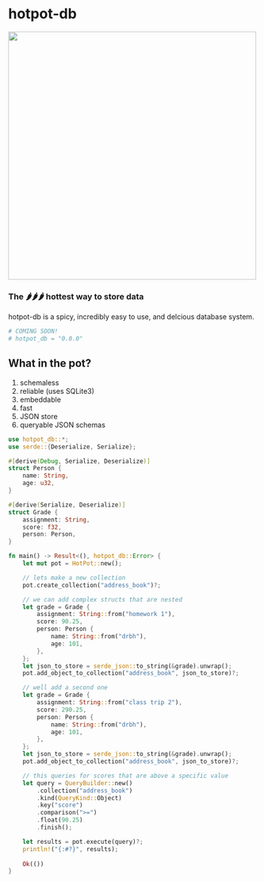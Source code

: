 # hotpot-db

<img width="500px" src="https://66.media.tumblr.com/dc1e0c3d4372dd7a763cb3abba5c07b4/tumblr_ogk0t7i51o1vj3zbeo1_500.gifv"/>

### The 🌶🌶🌶 hottest way to store data

hotpot-db is a spicy, incredibly easy to use, and delcious database system.

```bash
# COMING SOON!
# hotpot_db = "0.0.0"
```

## What in the pot?

1. schemaless
2. reliable (uses SQLite3)
3. embeddable
4. fast
5. JSON store
6. queryable JSON schemas 


```rust
use hotpot_db::*;
use serde::{Deserialize, Serialize};

#[derive(Debug, Serialize, Deserialize)]
struct Person {
    name: String,
    age: u32,
}

#[derive(Serialize, Deserialize)]
struct Grade {
    assignment: String,
    score: f32,
    person: Person,
}

fn main() -> Result<(), hotpot_db::Error> {
    let mut pot = HotPot::new();

    // lets make a new collection
    pot.create_collection("address_book")?;

    // we can add complex structs that are nested
    let grade = Grade {
        assignment: String::from("homework 1"),
        score: 90.25,
        person: Person {
            name: String::from("drbh"),
            age: 101,
        },
    };
    let json_to_store = serde_json::to_string(&grade).unwrap();
    pot.add_object_to_collection("address_book", json_to_store)?;

    // well add a second one
    let grade = Grade {
        assignment: String::from("class trip 2"),
        score: 290.25,
        person: Person {
            name: String::from("drbh"),
            age: 101,
        },
    };
    let json_to_store = serde_json::to_string(&grade).unwrap();
    pot.add_object_to_collection("address_book", json_to_store)?;

    // this queries for scores that are above a specific value
    let query = QueryBuilder::new()
        .collection("address_book")
        .kind(QueryKind::Object)
        .key("score")
        .comparison(">=")
        .float(90.25)
        .finish();

    let results = pot.execute(query)?;
    println!("{:#?}", results);
    
    Ok(())
}

```
